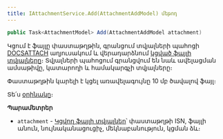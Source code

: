 ```yaml
---
title: IAttachmentService.Add(AttachmentAddModel) մեթոդ
---
```


```c#
public Task<AttachmentModel> Add(AttachmentAddModel attachment)
```

Կցում է ֆայլը փաստաթղթին, գրանցում տվյալների պահոցի [DOCSATTACH](https://armsoft.github.io/as4x-docs/HTM/ProgrGuide/Database/DocsAttach.html) աղյուսակում և վերադարձնում [կցված ֆայլի տվյալները](../../types/AttachmentModel.md)։
Տվյալների պահոցում գրանցվում են նաև ավելացման ամսաթիվը, կատարողի և համակարգչի տվյալները։

Փաստաթղթին կարելի է կցել առավելագույնը 10 մբ ծավալով ֆայլ։

Տե՛ս [օրինակը](../../examples/IAttachmentService.md#օրինակ-1)։

**Պարամետրեր**

* `attachment` - [Կցվող ֆայլի տվյալներ](../../types/AttachmentAddModel.md)՝ փաստաթղթի ISN, ֆայլի անուն, նույնականացուցիչ, մեկնաբանություն, կցման ձև։

<!-- **Կարևոր**

Փաստաթղթին ֆայլ կցելու համար անհրաժեշտ է կցվող ֆայլը նախապես պահպանել սերվերի պահոցումը [IStorageService](IStorageService.md)-ի միջոցով։

**Օրինակ**

Տե՛ս [օրինակը](../../examples/IAttachmentService.md#օրինակ-1)։ -->
